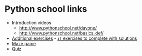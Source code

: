 # Python school links
- Introduction videos 
  - http://www.pythonschool.net/dayone/
  - http://www.pythonschool.net/basics_def/
- [Additional exercises](http://www.pythonschool.net/dayoneadditionalexercises/)
- [`if` exercises to complete with solutions](http://www.pythonschool.net/basics_moreif/)
- [Maze game](http://www.pythonschool.net/basics_task1/)
- [Quiz](http://www.pythonschool.net/basics_task2/)
